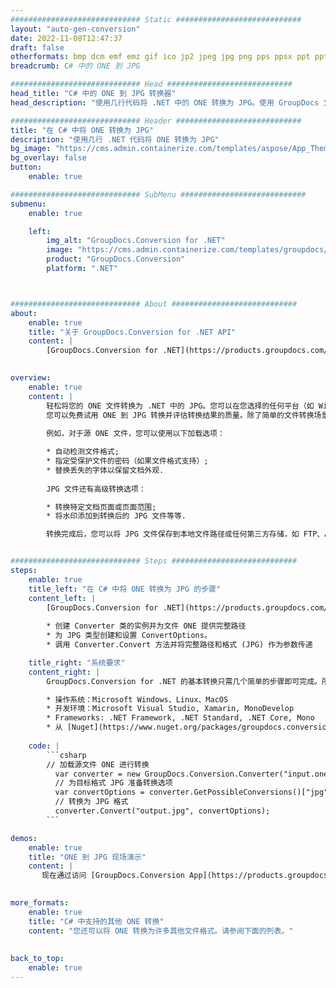 ```yaml
---
############################# Static ############################
layout: "auto-gen-conversion"
date: 2022-11-08T12:47:37
draft: false
otherformats: bmp dcm emf emz gif ico jp2 jpeg jpg png pps ppsx ppt pptx psb psd svg svgz tga tif tiff webp wmf wmz
breadcrumb: C# 中的 ONE 到 JPG

############################# Head ############################
head_title: "C# 中的 ONE 到 JPG 转换器"
head_description: "使用几行代码将 .NET 中的 ONE 转换为 JPG。使用 GroupDocs 文档转换 API 转换 160 多种文件格式。"

############################# Header ############################
title: "在 C# 中将 ONE 转换为 JPG"
description: "使用几行 .NET 代码将 ONE 转换为 JPG"
bg_image: "https://cms.admin.containerize.com/templates/aspose/App_Themes/V3/images/bg/header1.png"
bg_overlay: false
button:
    enable: true

############################# SubMenu ############################
submenu:
    enable: true

    left:
        img_alt: "GroupDocs.Conversion for .NET"
        image: "https://cms.admin.containerize.com/templates/groupdocs/images/product-logos/90x90-noborder/groupdocs-conversion-net.png"
        product: "GroupDocs.Conversion"
        platform: ".NET"



############################# About ############################
about:
    enable: true
    title: "关于 GroupDocs.Conversion for .NET API"
    content: |
        [GroupDocs.Conversion for .NET](https://products.groupdocs.com/conversion/net/)可用于转换Microsoft Word、Excel、PowerPoint、PDF、Visio等格式。 GroupDocs.Conversion 是一个独立的 API，适用于需要高性能的后端和内部系统。它不依赖于任何软件，例如 Microsoft 或 Open Office。
    

overview:
    enable: true
    content: |
        轻松将您的 ONE 文件转换为 .NET 中的 JPG。您可以在您选择的任何平台（如 Windows、Linux、macOS）中仅使用几行 C# 代码行。
        您可以免费试用 ONE 到 JPG 转换并评估转换结果的质量。除了简单的文件转换场景，您还可以尝试更高级的选项来加载源 ONE 文件和保存输出 JPG 结果。 
        
        例如，对于源 ONE 文件，您可以使用以下加载选项：

        * 自动检测文件格式;
        * 指定受保护文件的密码（如果文件格式支持）;
        * 替换丢失的字体以保留文档外观.
        
        JPG 文件还有高级转换选项：

        * 转换特定文档页面或页面范围;
        * 将水印添加到转换后的 JPG 文件等等.

        转换完成后，您可以将 JPG 文件保存到本地文件路径或任何第三方存储，如 FTP、Amazon S3、Google Drive、Dropbox 等。请注意 - 将 ONE 转换为 JPG 无需安装任何额外的软件 - 如 MS Office、Open Office、Adobe Acrobat Reader 等。


############################# Steps ############################
steps:
    enable: true
    title_left: "在 C# 中将 ONE 转换为 JPG 的步骤"
    content_left: |
        [GroupDocs.Conversion for .NET](https://products.groupdocs.com/conversion/net/) 使开发人员只需几行代码即可轻松地将 ONE 文件转换为 JPG。
        
        * 创建 Converter 类的实例并为文件 ONE 提供完整路径
        * 为 JPG 类型创建和设置 ConvertOptions。
        * 调用 Converter.Convert 方法并将完整路径和格式 (JPG) 作为参数传递

    title_right: "系统要求"
    content_right: |
        GroupDocs.Conversion for .NET 的基本转换只需几个简单的步骤即可完成。所有主要平台和操作系统都支持我们的 API。在执行以下代码之前，请确保您的系统上安装了以下先决条件。

        * 操作系统：Microsoft Windows、Linux、MacOS
        * 开发环境：Microsoft Visual Studio, Xamarin, MonoDevelop
        * Frameworks: .NET Framework, .NET Standard, .NET Core, Mono
        * 从 [Nuget](https://www.nuget.org/packages/groupdocs.conversion) 获取最新的 GroupDocs.Conversion for .NET
         
    code: |
        ```csharp    
        // 加载源文件 ONE 进行转换
          var converter = new GroupDocs.Conversion.Converter("input.one");
          // 为目标格式 JPG 准备转换选项
          var convertOptions = converter.GetPossibleConversions()["jpg"].ConvertOptions;
          // 转换为 JPG 格式
          converter.Convert("output.jpg", convertOptions);
        ```

demos:
    enable: true
    title: "ONE 到 JPG 现场演示"
    content: |
       现在通过访问 [GroupDocs.Conversion App](https://products.groupdocs.app/conversion/family) 网站将 ONE 转换为 JPG。在线演示具有以下优点
          

more_formats:
    enable: true
    title: "C# 中支持的其他 ONE 转换"
    content: "您还可以将 ONE 转换为许多其他文件格式。请参阅下面的列表。"
       
       
back_to_top:
    enable: true
---
```

